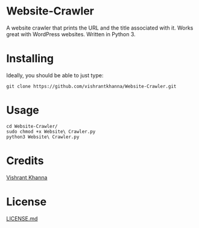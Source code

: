 # Website-Crawler
A website crawler that prints the URL and the title associated with it. Works great with WordPress websites. Written in Python 3.

# Installing
Ideally, you should be able to just type:

```
git clone https://github.com/vishrantkhanna/Website-Crawler.git
```

# Usage
```
cd Website-Crawler/
sudo chmod +x Website\ Crawler.py
python3 Website\ Crawler.py
```

# Credits
[Vishrant Khanna](https://github.com/vishrantkhanna)

# License
[LICENSE.md](https://github.com/vishrantkhanna/Website-Crawler/blob/master/LICENSE.md)
